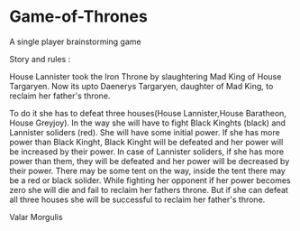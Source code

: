 # Game-of-Thrones
A single player brainstorming game

Story and rules :

House Lannister took the Iron Throne by slaughtering Mad King of House Targaryen. Now its upto
Daenerys Targaryen, daughter of Mad King, to reclaim her father's throne.

To do it she has to defeat three houses(House Lannister,House Baratheon, House Greyjoy). In the way she will have to fight Black Kinghts (black) and
Lannister soliders (red). She will have some initial power. If she has more power than Black Kinght,
Black Kinght will be defeated and her power will be increased by their power. In case of Lannister
soliders, if she has more power than them, they will be defeated and her power will be decreased by
their power. There may be some tent on the way, inside the tent there may be a red or black solider.
While fighting her opponent if her power becomes zero she will die and fail to reclaim her fathers
throne. But if she can defeat all three houses she will be successful to reclaim her father's throne.


Valar Morgulis
